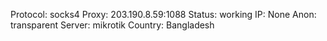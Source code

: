 Protocol: socks4
Proxy: 203.190.8.59:1088
Status: working
IP: None
Anon: transparent
Server: mikrotik
Country: Bangladesh


